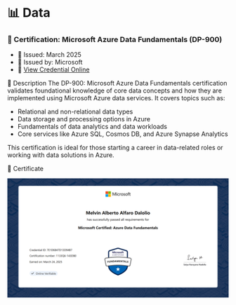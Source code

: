 # 📊 Data
### 🏅 Certification: Microsoft Azure Data Fundamentals (DP-900)
- 📅 Issued: March 2025
- 📜 Issued by: Microsoft
- 🔗 [View Credential Online](https://learn.microsoft.com/api/credentials/share/en-us/MelvinAlfaroDalolio-8357/7E1D6847D13D94B7?sharingId)

📝 Description
The DP-900: Microsoft Azure Data Fundamentals certification validates foundational knowledge of core data concepts and how they are implemented using Microsoft Azure data services. It covers topics such as:
- Relational and non-relational data types
- Data storage and processing options in Azure
- Fundamentals of data analytics and data workloads
- Core services like Azure SQL, Cosmos DB, and Azure Synapse Analytics

This certification is ideal for those starting a career in data-related roles or working with data solutions in Azure.

📎 Certificate

![DP-900 Certificate](./certificate.png)
